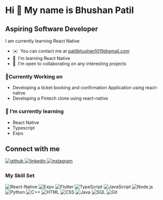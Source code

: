 Hi 👋 My name is Bhushan Patil
=====================================================================================================================================

Aspiring Software Developer 
---------------------------------------------------

I am currently learning React Native

* ✉️  You can contact me at [patilbhushan1019@gmail.com](mailto:patilbhushan1019@gmail.com)
* 🧠  I'm learning React Native
* 🤝  I'm open to collaborating on any interesting projects

### 🔭Currently Working on

* Developing a ticket booking and confirmation Application using react-native
* Developing a Fintech clone using react-native

### 🌱 I’m currently learning

* React Native
* Typescript
* Expo

## Connect with me  

<a href="https://github.com/Bhushan1019" target="_blank">
<img src=https://img.shields.io/badge/github-%2324292e.svg?&style=for-the-badge&logo=github&logoColor=white alt=github style="margin-bottom: 5px;" />
</a>
<a href="https://linkedin.com/in/bhushanpatil2226" target="_blank">
<img src=https://img.shields.io/badge/linkedin-%231E77B5.svg?&style=for-the-badge&logo=linkedin&logoColor=white alt=linkedin style="margin-bottom: 5px;" />
</a>
<a href="https://instagram.com/mr_patil_1019" target="_blank">
<img src=https://img.shields.io/badge/instagram-%23000000.svg?&style=for-the-badge&logo=instagram&logoColor=white alt=instagram style="margin-bottom: 5px;" />
</a>  
  
<br/>  

### My Skill Set

![React-Native](https://img.shields.io/badge/-ReactNative-000?&logo=React-Native)
![Expo](https://img.shields.io/badge/-Expo-000?&logo=Expo)
![Flutter](https://img.shields.io/badge/-Flutter-000?&logo=Flutter)
![TypeScript](https://img.shields.io/badge/-TypeScript-000?&logo=TypeScript)
![JavaScript](https://img.shields.io/badge/-JavaScript-000?&logo=JavaScript)
![Node.js](https://img.shields.io/badge/-Node.js-000?&logo=node.js)
![Python](https://img.shields.io/badge/-Python-000?&logo=Python)
![C++](https://img.shields.io/badge/-C++-000?&logo=c%2b%2b&logoColor=00599C)
![HTML](https://img.shields.io/badge/-HTML-000?&logo=HTML5)
![CSS](https://img.shields.io/badge/-CSS-000?&logo=CSS3)
![Java](https://img.shields.io/badge/-Java-000?&logo=Java)
![SQL](https://img.shields.io/badge/-SQL-000?&logo=MySQL)
![Git](https://img.shields.io/badge/-Git-000?&logo=git)




